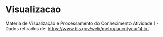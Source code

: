 # Visualizacao
Matéria de Visualização e Processamento do Conhecimento
Atividade 1 - Dados retirados de: https://www.bls.gov/web/metro/laucntycur14.txt
